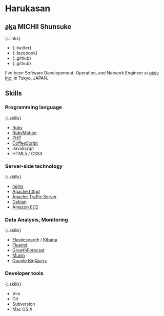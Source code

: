 
<hgroup>
  <h1 id="harukasan">Harukasan</h1>
  <h2><abbr class="aka" title="as known as">aka</abbr> MICHII Shunsuke</h2>
</hgroup>

{:.links}
- [<i class="fa fa-twitter-square" title="@harukasan"></i>](https://twitter.com/harukasan){:.twitter}
- [<i class="fa fa-facebook-square" title="facebook:shunsuke.michii"></i>](https://facebook.com/shunsuke.michii){:.facebook}
- [<i class="fa fa-github-square" title="github:harukasan"></i>](https://github.com/harukasan){:.github}
- [<i class="fa fa-linkedin-square" title="linkedin:harukasan"></i>](http://www.linkedin.com/in/harukasan){:.github}



I've been Software Developement, Operation, and Network Engineer at [pixiv Inc.](http://www.pixiv.co.jp/) in Tokyo, JAPAN.

## Skills

### Programming language

{:.skills}
- [Ruby](https://www.ruby-lang.org)
- [RubyMotion](http://www.rubymotion.com)
- [PHP](http://www.php.net)
- [CoffeeScript](http://coffeescript.org)
- JavaScript
- HTML5 / CSS3

### Server-side technology

{:.skills}
- [nginx](http://nginx.org)
- [Apache httpd](http://httpd.apache.org)
- [Apache Traffic Server](http://trafficserver.apache.org)
- [Debian](http://www.debian.org)
- [Amazon EC2](http://aws.amazon.com)

### Data Analysis, Monitoring

{:.skills}
- [Elasticsearch](http://www.elasticsearch.org) / [Kibana](http://www.elasticsearch.org/overview/kibana/)
- [Fluentd](http://fluentd.org)
- [GrowthForecast](http://kazeburo.github.io/GrowthForecast/)
- [Munin](http://munin-monitoring.org)
- [Google BigQuery](https://cloud.google.com/products/bigquery/)

### Developer tools

{:.skills}
- Vim
- Git
- Subversion
- Mac OS X
